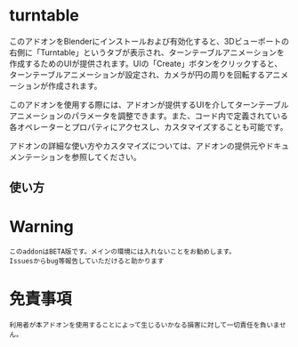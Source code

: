 # turntable
このアドオンをBlenderにインストールおよび有効化すると、3Dビューポートの右側に「Turntable」というタブが表示され、ターンテーブルアニメーションを作成するためのUIが提供されます。UIの「Create」ボタンをクリックすると、ターンテーブルアニメーションが設定され、カメラが円の周りを回転するアニメーションが作成されます。

このアドオンを使用する際には、アドオンが提供するUIを介してターンテーブルアニメーションのパラメータを調整できます。また、コード内で定義されている各オペレーターとプロパティにアクセスし、カスタマイズすることも可能です。

アドオンの詳細な使い方やカスタマイズについては、アドオンの提供元やドキュメンテーションを参照してください。


## 使い方

# Warning
    このaddonはBETA版です。メインの環境には入れないことをお勧めします。
    Issuesからbug等報告していただけると助かります

# 免責事項
    利用者が本アドオンを使用することによって生じるいかなる損害に対して一切責任を負いません。
